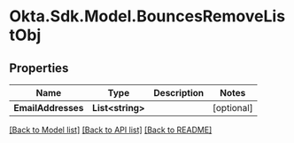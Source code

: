 # Okta.Sdk.Model.BouncesRemoveListObj

## Properties

Name | Type | Description | Notes
------------ | ------------- | ------------- | -------------
**EmailAddresses** | **List&lt;string&gt;** |  | [optional] 

[[Back to Model list]](../README.md#documentation-for-models) [[Back to API list]](../README.md#documentation-for-api-endpoints) [[Back to README]](../README.md)

